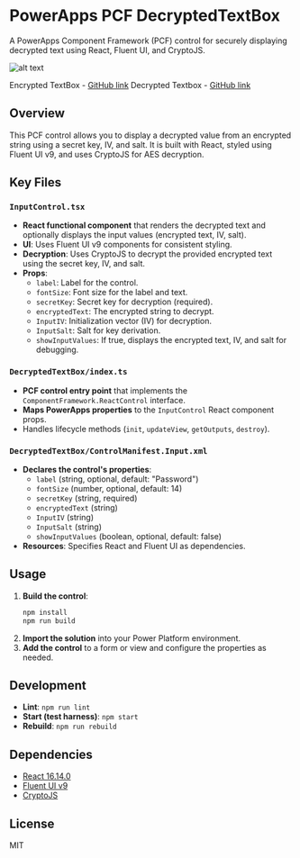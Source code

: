 # PowerApps PCF DecryptedTextBox

A PowerApps Component Framework (PCF) control for securely displaying decrypted text using React, Fluent UI, and CryptoJS.

![alt text](https://arpitshah.me/wp-content/uploads/2025/09/ReactFluent-EncryptDecrypt.png)

Encrypted TextBox - [GitHub link](https://github.com/arpitsvshah/PowerApps-PCF-EncryptedTextBox)
Decrypted Textbox - [GitHub link](https://github.com/arpitsvshah/PowerApps-PCF-DecryptedTextBox)

## Overview

This PCF control allows you to display a decrypted value from an encrypted string using a secret key, IV, and salt. It is built with React, styled using Fluent UI v9, and uses CryptoJS for AES decryption.

## Key Files

### `InputControl.tsx`

- **React functional component** that renders the decrypted text and optionally displays the input values (encrypted text, IV, salt).
- **UI**: Uses Fluent UI v9 components for consistent styling.
- **Decryption**: Uses CryptoJS to decrypt the provided encrypted text using the secret key, IV, and salt.
- **Props**:
  - `label`: Label for the control.
  - `fontSize`: Font size for the label and text.
  - `secretKey`: Secret key for decryption (required).
  - `encryptedText`: The encrypted string to decrypt.
  - `InputIV`: Initialization vector (IV) for decryption.
  - `InputSalt`: Salt for key derivation.
  - `showInputValues`: If true, displays the encrypted text, IV, and salt for debugging.

### `DecryptedTextBox/index.ts`

- **PCF control entry point** that implements the `ComponentFramework.ReactControl` interface.
- **Maps PowerApps properties** to the `InputControl` React component props.
- Handles lifecycle methods (`init`, `updateView`, `getOutputs`, `destroy`).

### `DecryptedTextBox/ControlManifest.Input.xml`

- **Declares the control's properties**:
  - `label` (string, optional, default: "Password")
  - `fontSize` (number, optional, default: 14)
  - `secretKey` (string, required)
  - `encryptedText` (string)
  - `InputIV` (string)
  - `InputSalt` (string)
  - `showInputValues` (boolean, optional, default: false)
- **Resources**: Specifies React and Fluent UI as dependencies.

## Usage

1. **Build the control**:
   ```powershell
   npm install
   npm run build
   ```
2. **Import the solution** into your Power Platform environment.
3. **Add the control** to a form or view and configure the properties as needed.

## Development

- **Lint**: `npm run lint`
- **Start (test harness)**: `npm start`
- **Rebuild**: `npm run rebuild`

## Dependencies

- [React 16.14.0](https://reactjs.org/)
- [Fluent UI v9](https://react.fluentui.dev/)
- [CryptoJS](https://github.com/brix/crypto-js)

## License

MIT
